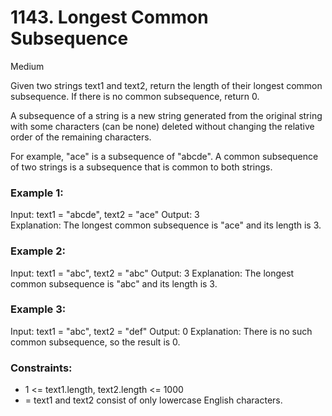 # 1143. Longest Common Subsequence

Medium

Given two strings text1 and text2, return the length of their longest common subsequence. If there is no common subsequence, return 0.

A subsequence of a string is a new string generated from the original string with some characters (can be none) deleted without changing the relative order of the remaining characters.

For example, "ace" is a subsequence of "abcde".
A common subsequence of two strings is a subsequence that is common to both strings.

### Example 1:

Input: text1 = "abcde", text2 = "ace"
Output: 3  
Explanation: The longest common subsequence is "ace" and its length is 3.

### Example 2:

Input: text1 = "abc", text2 = "abc"
Output: 3
Explanation: The longest common subsequence is "abc" and its length is 3.

### Example 3:

Input: text1 = "abc", text2 = "def"
Output: 0
Explanation: There is no such common subsequence, so the result is 0.

### Constraints:

- 1 <= text1.length, text2.length <= 1000
- = text1 and text2 consist of only lowercase English characters.
